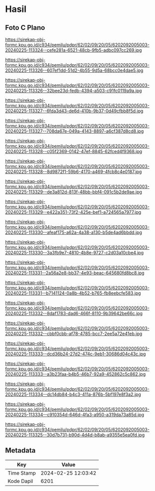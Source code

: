 # Hasil

## Foto C Plano

https://sirekap-obj-formc.kpu.go.id/c934/pemilu/pdpr/62/02/09/20/05/6202092005003-20240225-113324--cefe281a-6521-48cb-9fb5-adbc097cc269.jpg

https://sirekap-obj-formc.kpu.go.id/c934/pemilu/pdpr/62/02/09/20/05/6202092005003-20240225-113326--607ef1dd-51d2-4b55-9d5a-68bcc0e4dae5.jpg

https://sirekap-obj-formc.kpu.go.id/c934/pemilu/pdpr/62/02/09/20/05/6202092005003-20240225-113326--32bee23d-fedb-4394-a503-c91fc0119a9a.jpg

https://sirekap-obj-formc.kpu.go.id/c934/pemilu/pdpr/62/02/09/20/05/6202092005003-20240225-113327--6fda3d43-de6d-410b-9b37-0d49cfbb8f5d.jpg

https://sirekap-obj-formc.kpu.go.id/c934/pemilu/pdpr/62/02/09/20/05/6202092005003-20240225-113327--708da67e-049a-4143-8897-a6cf387d8cd8.jpg

https://sirekap-obj-formc.kpu.go.id/c934/pemilu/pdpr/62/02/09/20/05/6202092005003-20240225-113328--c05f2369-0142-47ef-8845-62fced4f9368.jpg

https://sirekap-obj-formc.kpu.go.id/c934/pemilu/pdpr/62/02/09/20/05/6202092005003-20240225-113328--8d9872f1-59b6-4170-a469-4fcb8c4e0187.jpg

https://sirekap-obj-formc.kpu.go.id/c934/pemilu/pdpr/62/02/09/20/05/6202092005003-20240225-113329--de3a812d-813f-48bb-bbf4-091c5b2de9ae.jpg

https://sirekap-obj-formc.kpu.go.id/c934/pemilu/pdpr/62/02/09/20/05/6202092005003-20240225-113329--e422a351-73f2-425e-bef1-a724565a7977.jpg

https://sirekap-obj-formc.kpu.go.id/c934/pemilu/pdpr/62/02/09/20/05/6202092005003-20240225-113330--afeaf175-a62a-4a38-a130-b5de4ad6bbdd.jpg

https://sirekap-obj-formc.kpu.go.id/c934/pemilu/pdpr/62/02/09/20/05/6202092005003-20240225-113330--3a3fb9e7-4810-4b8e-9727-c2d03a10cbe4.jpg

https://sirekap-obj-formc.kpu.go.id/c934/pemilu/pdpr/62/02/09/20/05/6202092005003-20240225-113331--2a56a2e8-bb37-4e93-beac-645680fd8bc8.jpg

https://sirekap-obj-formc.kpu.go.id/c934/pemilu/pdpr/62/02/09/20/05/6202092005003-20240225-113331--b7141124-0a8b-4b52-b765-fb8eebcfe583.jpg

https://sirekap-obj-formc.kpu.go.id/c934/pemilu/pdpr/62/02/09/20/05/6202092005003-20240225-113332--8daf1783-dad6-466f-8110-9b39642be66c.jpg

https://sirekap-obj-formc.kpu.go.id/c934/pemilu/pdpr/62/02/09/20/05/6202092005003-20240225-113332--cbbf0cbb-af78-4785-bcc7-2ee5a72e41eb.jpg

https://sirekap-obj-formc.kpu.go.id/c934/pemilu/pdpr/62/02/09/20/05/6202092005003-20240225-113333--dcd36b24-27d2-474c-9eb1-30686d04c43c.jpg

https://sirekap-obj-formc.kpu.go.id/c934/pemilu/pdpr/62/02/09/20/05/6202092005003-20240225-113333--a3b23faa-b4b5-46b7-92a9-452862c5c862.jpg

https://sirekap-obj-formc.kpu.go.id/c934/pemilu/pdpr/62/02/09/20/05/6202092005003-20240225-113334--dc14db84-b4c3-411a-876b-5bf197e8f3a2.jpg

https://sirekap-obj-formc.kpu.go.id/c934/pemilu/pdpr/62/02/09/20/05/6202092005003-20240225-113334--c910354d-646d-4fa3-a950-a319da73a85d.jpg

https://sirekap-obj-formc.kpu.go.id/c934/pemilu/pdpr/62/02/09/20/05/6202092005003-20240225-113325--30d7b731-b90d-4d4d-b8ab-a9355e5ea0fd.jpg


## Metadata

| Key        | Value               |
| ---------- | ------------------- |
| Time Stamp | 2024-02-25 12:03:42 |
| Kode Dapil | 6201                |



